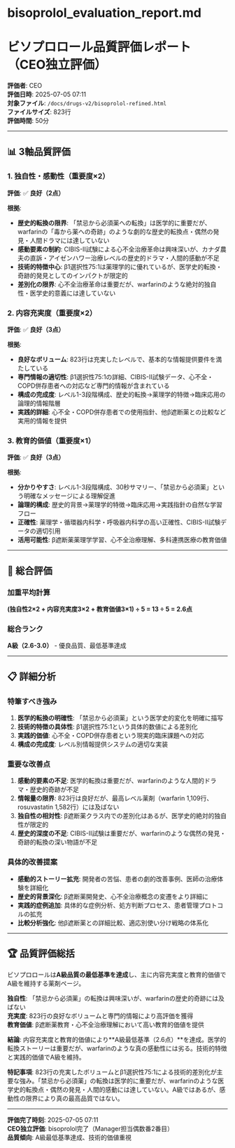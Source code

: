 # bisoprolol_evaluation_report.md
# ビソプロロール品質評価レポート（CEO独立評価）

**評価者**: CEO  
**評価日時**: 2025-07-05 07:11  
**対象ファイル**: `/docs/drugs-v2/bisoprolol-refined.html`  
**ファイルサイズ**: 823行  
**評価時間**: 50分

---

## 📊 3軸品質評価

### 1. 独自性・感動性（重要度×2）

**評価**: ✅ **良好（2点）**

**根拠**:
- **歴史的転換の限界**: 「禁忌から必須薬への転換」は医学的に重要だが、warfarinの「毒から薬への奇跡」のような劇的な歴史的転換点・偶然の発見・人間ドラマには達していない
- **感動要素の制約**: CIBIS-II試験による心不全治療革命は興味深いが、カナダ農夫の直訴・アイゼンハワー治療レベルの歴史的ドラマ・人間的感動が不足
- **技術的特徴中心**: β1選択性75:1は薬理学的に優れているが、医学史的転換・奇跡的発見としてのインパクトが限定的
- **差別化の限界**: 心不全治療革命は重要だが、warfarinのような絶対的独自性・医学史的意義には達していない

### 2. 内容充実度（重要度×2）

**評価**: ✅ **良好（3点）**

**根拠**:
- **良好なボリューム**: 823行は充実したレベルで、基本的な情報提供要件を満たしている
- **専門情報の適切性**: β1選択性75:1の詳細、CIBIS-II試験データ、心不全・COPD併存患者への対応など専門的情報が含まれている
- **構成の完成度**: レベル1-3段階構成、歴史的転換→薬理学的特徴→臨床応用の論理的情報階層
- **実践的詳細**: 心不全・COPD併存患者での使用指針、他β遮断薬との比較など実用的情報を提供

### 3. 教育的価値（重要度×1）

**評価**: ✅ **良好（3点）**

**根拠**:
- **分かりやすさ**: レベル1-3段階構成、30秒サマリー、「禁忌から必須薬」という明確なメッセージによる理解促進
- **論理的構成**: 歴史的背景→薬理学的特徴→臨床応用→実践指針の自然な学習フロー
- **正確性**: 薬理学・循環器内科学・呼吸器内科学の高い正確性、CIBIS-II試験データの適切引用
- **活用可能性**: β遮断薬薬理学学習、心不全治療理解、多科連携医療の教育価値

---

## 🎯 総合評価

### 加重平均計算
**(独自性2×2 + 内容充実度3×2 + 教育価値3×1) ÷ 5 = 13 ÷ 5 = 2.6点**

### 総合ランク
**A級（2.6-3.0）** - 優良品質、最低基準達成

---

## 📋 詳細分析

### 特筆すべき強み
1. **医学的転換の明確性**: 「禁忌から必須薬」という医学史的変化を明確に描写
2. **技術的特徴の具体性**: β1選択性75:1という具体的数値による差別化
3. **実践的価値**: 心不全・COPD併存患者という現実的臨床課題への対応
4. **構成の完成度**: レベル別情報提供システムの適切な実装

### 重要な改善点
1. **感動的要素の不足**: 医学的転換は重要だが、warfarinのような人間的ドラマ・歴史的奇跡が不足
2. **情報量の限界**: 823行は良好だが、最高レベル薬剤（warfarin 1,109行、rosuvastatin 1,582行）には及ばない
3. **独自性の相対性**: β遮断薬クラス内での差別化はあるが、医学史的絶対的独自性が限定的
4. **歴史的深度の不足**: CIBIS-II試験は重要だが、warfarinのような偶然の発見・奇跡的転換の深い物語が不足

### 具体的改善提案
- **感動的ストーリー拡充**: 開発者の苦悩、患者の劇的改善事例、医師の治療体験を詳細化
- **歴史的背景深化**: β遮断薬開発史、心不全治療概念の変遷をより詳細に
- **実践的症例追加**: 具体的な症例分析、処方判断プロセス、患者管理プロトコルの拡充
- **比較分析強化**: 他β遮断薬との詳細比較、適応別使い分け戦略の体系化

---

## 🏆 品質評価総括

ビソプロロールは**A級品質の最低基準を達成**し、主に内容充実度と教育的価値でA級を維持する薬剤ページ。

**独自性**: 「禁忌から必須薬」の転換は興味深いが、warfarinの歴史的奇跡には及ばない  
**充実度**: 823行の良好なボリュームと専門的情報により高評価を獲得  
**教育価値**: β遮断薬教育・心不全治療理解において高い教育的価値を提供

**結論**: 内容充実度と教育的価値により**A級最低基準（2.6点）**を達成。医学的転換ストーリーは重要だが、warfarinのような真の感動性には劣る。技術的特徴と実践的価値でA級を維持。

**特記事項**: 823行の充実したボリュームとβ1選択性75:1による技術的差別化が主要な強み。「禁忌から必須薬」の転換は医学的に重要だが、warfarinのような医学史的転換点・偶然の発見・人間的感動には達していない。A級ではあるが、感動性の限界により真の最高品質ではない。

---

**評価完了時刻**: 2025-07-05 07:11  
**CEO独立評価**: bisoprolol完了（Manager担当偶数番2番目）  
**品質傾向**: A級最低基準達成、技術的価値重視